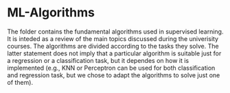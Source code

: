 # ML-Algorithms
The folder contains the fundamental algorithms used in supervised learning. It is inteded as a review of the main topics discussed during the univerisity courses. The algorithms are divided according to the tasks they solve. The latter statement does not imply that a particular algorithm is suitable just for a regression or a classification task, but it dependes on how it is implemented (e.g., KNN or Perceptron can be used for both classification and regression task, but we chose to adapt the algorithms to solve just one of them).   
